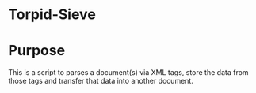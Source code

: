 # Torpid-Sieve

# Purpose

  This is a script to parses a document(s) via XML tags, store the data from those tags and transfer that data into another document. 

